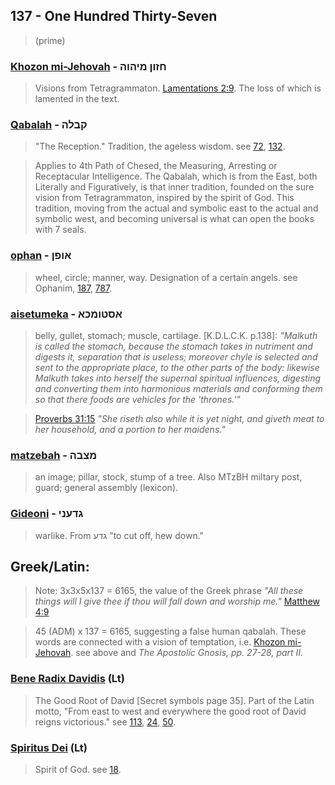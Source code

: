 ## 137 - One Hundred Thirty-Seven
> (prime)

### [Khozon mi-Jehovah](/keys/ChZVN.MIHVH) - חזון מיהוה
> Visions from Tetragrammaton. [Lamentations 2:9](http://biblehub.com/lamentations/2-9.htm). The loss of which is lamented in the text.

### [Qabalah](/keys/QBLH) - קבלה
> "The Reception." Tradition, the ageless wisdom. see [72](72), [132](132).

> Applies to 4th Path of Chesed, the Measuring, Arresting or Receptacular Intelligence. The Qabalah, which is from the East, both Literally and Figuratively, is that inner tradition, founded on the sure vision from Tetragrammaton, inspired by the spirit of God. This tradition, moving from the actual and symbolic east to the actual and symbolic west, and becoming universal is what can open the books with 7 seals.

### [ophan](/keys/AVPN) - אופן
> wheel, circle; manner, way. Designation of a certain angels. see Ophanim, [187](187), [787](787).

### [aisetumeka](/keys/ASTVMKA) - אסטומכא
> belly, gullet, stomach; muscle, cartilage. [K.D.L.C.K. p.138]: *"Malkuth is called the stomach, because the stomach takes in nutriment and digests it, separation that is useless; moreover chyle is selected and sent to the appropriate place, to the other parts of the body: likewise Malkuth takes into herself the supernal spiritual influences, digesting and converting them into harmonious materials and conforming them so that there foods are vehicles for the 'thrones.'"*

> [Proverbs 31:15](http://biblehub.com/proverbs/31-15.htm) *"She riseth also while it is yet night, and giveth meat to her household, and a portion to her maidens."*

### [matzebah](/keys/MTzBH) - מצבה
> an image; pillar, stock, stump of a tree. Also MTzBH miltary post, guard; general assembly (lexicon).

### [Gideoni](/keys/GDONI) - גדעני
> warlike. From גדע "to cut off, hew down."

## Greek/Latin:
> Note: 3x3x5x137 = 6165, the value of the Greek phrase *"All these things will I give thee if thou will fall down and worship me."* [Matthew 4:9](http://biblehub.com/matthew/4-9.htm)

> 45 (ADM) x 137 = 6165, suggesting a false human qabalah. These words are connected with a vision of temptation, i.e. [Khozon mi-Jehovah](/keys/ChZVN.MIHVH). see above and *The Apostolic Gnosis, pp. 27-28, part II.*

### [Bene Radix Davidis](/latin?word=bene+radix+davidis) (Lt)
> The Good Root of David [Secret symbols page 35]. Part of the Latin motto, "From east to west and everywhere the good root of David reigns victorious." see [113](113), [24](24), [50](50).

### [Spiritus Dei](/latin?word=spiritus+dei) (Lt)
> Spirit of God. see [18](18).
